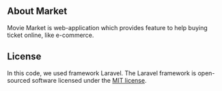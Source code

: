 ## About Market

Movie Market is web-application which provides feature to help buying ticket online, like e-commerce.

## License

In this code, we used framework Laravel. The Laravel framework is open-sourced software licensed under the [MIT license](https://opensource.org/licenses/MIT).
